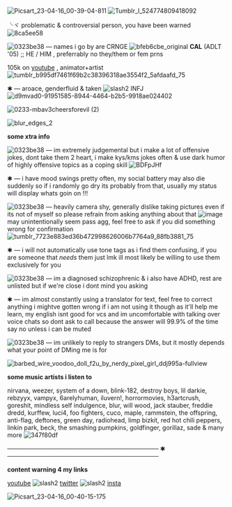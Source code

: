 
![Picsart_23-04-16_00-39-04-811](https://user-images.githubusercontent.com/130984454/232466153-193142f3-f0a3-4e19-b8a7-23b94a682700.png)
![Tumblr_l_524774809418092](https://user-images.githubusercontent.com/130984454/232466233-6c70c177-6867-4b96-820d-617c3e9f0a55.gif)

╰ヾ problematic & controversial person, you have been warned ![8ca5ee58](https://user-images.githubusercontent.com/130984454/232467151-5751d374-07b2-4d72-99ea-67fdb872c78a.gif)

![0323be38](https://user-images.githubusercontent.com/130984454/232468017-09b3323d-8a84-4010-89d3-05d76b384ded.gif) — names i go by are CRNGE ![bfeb6cbe_original](https://user-images.githubusercontent.com/130984454/232468626-03155e97-62cc-4b6b-a5e1-73ae4eb6828d.gif)
 **CAL** (ADLT '05) ;; HE / HIM , preferrably no they/them or fem prns 

105k on [youtube](https://www.youtube.com/@crnge204) , animator+artist ![tumblr_b995df7461f69b2c38396318ae3554f2_5afdaafd_75](https://user-images.githubusercontent.com/130984454/232468741-a2d78f6e-ffa6-47a4-8eb4-9935853d3d75.gif)

✱ — aroace, genderfluid & taken ![slash2](https://user-images.githubusercontent.com/130984454/232469796-4d0842be-cfe6-4604-9285-a70e5e46f11a.png) INFJ ![d9mvad0-91951585-8944-4464-b2b5-9918ae024402](https://user-images.githubusercontent.com/130984454/232469982-2ed55e84-38c5-4cfc-ad3d-3600b4e85083.png)



![0233-mbav3cheersforevil (2)](https://user-images.githubusercontent.com/130984454/232468687-ca6082f4-6d2a-4c92-a09f-c109879d5e4c.gif)

![blur_edges_2](https://user-images.githubusercontent.com/130984454/232470198-aab8e599-ea10-4b68-8452-09ffc013187b.png)



**some xtra info** 

![0323be38](https://user-images.githubusercontent.com/130984454/232468017-09b3323d-8a84-4010-89d3-05d76b384ded.gif) —  im extremely judgemental but i make a lot of offensive jokes, dont take them 2 heart, i make kys/kms jokes often & use dark humor of highly offensive topics as a coping skill ![BDFpJHf](https://user-images.githubusercontent.com/130984454/232470541-5f22171d-db5c-4130-a681-bac8700a411d.gif)

✱ — i have mood swings pretty often, my social battery may also die suddenly so if i randomly go dry its probably from that, usually my status will display whats goin on !!!

![0323be38](https://user-images.githubusercontent.com/130984454/232468017-09b3323d-8a84-4010-89d3-05d76b384ded.gif) — heavily camera shy, generally dislike taking pictures even if its not of myself so please refrain from asking anything about that ![image](https://user-images.githubusercontent.com/130984454/232471111-37463b99-0d7d-4c3e-a0ae-eac961ff2a48.png) may unintentionally seem pass agg, feel free to ask if you did something wrong for confirmation ![tumblr_7723e883ed36b472998626006b7764a9_88fb3881_75](https://user-images.githubusercontent.com/130984454/232471323-639600b5-9cff-4c2e-8334-f7eb061d730e.gif)

✱ — i will not automatically use tone tags as i find them confusing, if you are someone that *needs* them just lmk ill most likely be willing to use them exclusively for you 

![0323be38](https://user-images.githubusercontent.com/130984454/232468017-09b3323d-8a84-4010-89d3-05d76b384ded.gif) — im a diagnosed schizophrenic & i also have ADHD, rest are unlisted but if we're close i dont mind you asking

✱ — im almost constantly using a translator for text, feel free to correct anything i mightve gotten wrong if i am not using it though as it'll help me learn, my english isnt good for vcs and im uncomfortable with talking over voice chats so dont ask to call because the answer will 99.9% of the time say no unless i can be muted


![0323be38](https://user-images.githubusercontent.com/130984454/232468017-09b3323d-8a84-4010-89d3-05d76b384ded.gif) — im unlikely to reply to strangers DMs, but it mostly depends what your point of DMing me is for


![barbed_wire_voodoo_doll_f2u_by_nerdy_pixel_girl_ddj995a-fullview](https://user-images.githubusercontent.com/130984454/232472601-ab0f8dbf-251e-49dd-a4e9-c48f0a0cc972.png)


**some music artists i listen to**

nirvana, weezer, system of a down, blink-182, destroy boys, lil darkie, rebzyyx, vampyx, 6arelyhuman, iluvern!, horrormovies, h3artcrush, goreshit, mindless self indulgence, blur, will wood, jack stauber, freddie dredd, kurffew, luci4, foo fighters, cuco, maple, rammstein, the offspring, anti-flag, deftones, green day, radiohead, limp bizkit, red hot chili peppers, linkin park, beck, the smashing pumpkins, goldfinger, gorillaz, sade & many more ![347f80df](https://user-images.githubusercontent.com/130984454/232473138-4245f682-d482-449a-bf98-8b358afd83cd.gif)




─────────────────────────────────── ✱ ───────────────────────────────────



**content warning 4 my links**
 

[youtube](https://www.youtube.com/@crnge204) ![slash2](https://user-images.githubusercontent.com/130984454/232469796-4d0842be-cfe6-4604-9285-a70e5e46f11a.png) [twitter](https://twitter.com/Crnge204) ![slash2](https://user-images.githubusercontent.com/130984454/232469796-4d0842be-cfe6-4604-9285-a70e5e46f11a.png) [insta](https://www.instagram.com/crnge204/)













![Picsart_23-04-16_00-40-15-175](https://user-images.githubusercontent.com/130984454/232473089-022f88df-8de8-463d-a44f-0d922c71502d.png)

